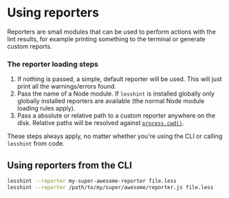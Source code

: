 # Using reporters
Reporters are small modules that can be used to perform actions with the lint results, for example printing something to the terminal or generate custom reports.

### The reporter loading steps
1. If nothing is passed, a simple, default reporter will be used. This will just print all the warnings/errors found.
2. Pass the name of a Node module. If `lesshint` is installed globally only globally installed reporters are available (the normal Node module loading rules apply).
3. Pass a absolute or relative path to a custom reporter anywhere on the disk. Relative paths will be resolved against [`process.cwd()`](https://nodejs.org/api/process.html#process_process_cwd).

These steps always apply, no matter whether you're using the CLI or calling `lesshint` from code.

## Using reporters from the CLI
```bash
lesshint --reporter my-super-awesome-reporter file.less
lesshint --reporter /path/to/my/super/awesome/reporter.js file.less
```

